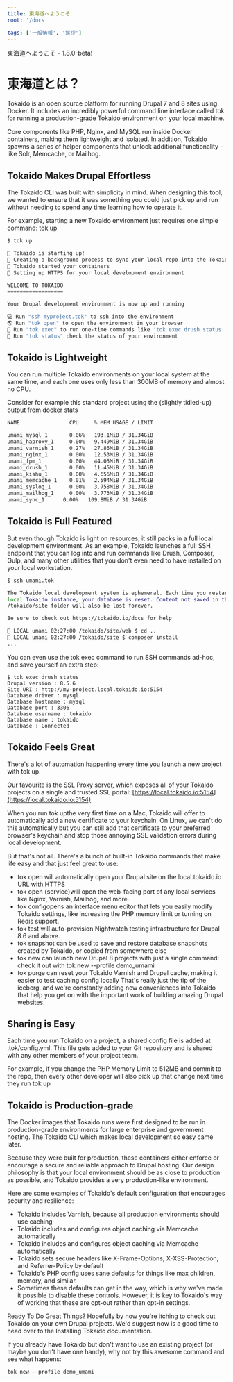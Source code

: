 ```yaml
---
title: 東海道へようこそ
root: '/docs'

tags: ['一般情報', '挨拶']
---
```


東海道へようこそ - 1.8.0-beta!

# 東海道とは？

Tokaido is an open source platform for running Drupal 7 and 8 sites using Docker. It includes an incredibly powerful command line interface called tok for running a production-grade Tokaido environment on your local machine.

Core components like PHP, Nginx, and MySQL run inside Docker containers, making them lightweight and isolated. In addition, Tokaido spawns a series of helper components that unlock additional functionality - like Solr, Memcache, or Mailhog.

## Tokaido Makes Drupal Effortless

The Tokaido CLI was built with simplicity in mind. When designing this tool, we wanted to ensure that it was something you could just pick up and run without needing to spend any time learning how to operate it.

For example, starting a new Tokaido environment just requires one simple command: tok up

```sh
$ tok up

🚀 Tokaido is starting up!
🔄 Creating a background process to sync your local repo into the Tokaido environment
🚅 Tokaido started your containers
🔐 Setting up HTTPS for your local development environment

WELCOME TO TOKAIDO
==================

Your Drupal development environment is now up and running

💻 Run "ssh myproject.tok" to ssh into the environment
🌎 Run "tok open" to open the environment in your browser
👀 Run "tok exec" to run one-time commands like 'tok exec drush status'
🤔 Run "tok status" check the status of your environment
```

## Tokaido is Lightweight

You can run multiple Tokaido environments on your local system at the same time, and each one uses only less than 300MB of memory and almost no CPU.

Consider for example this standard project using the (slightly tidied-up) output from docker stats

```sh
NAME                CPU     % MEM USAGE / LIMIT

umami_mysql_1       0.06%   193.1MiB / 31.34GiB
umami_haproxy_1     0.00%   9.449MiB / 31.34GiB
umami_varnish_1     0.27%   27.86MiB / 31.34GiB
umami_nginx_1       0.00%   12.53MiB / 31.34GiB
umami_fpm_1         0.00%   44.05MiB / 31.34GiB
umami_drush_1       0.00%   11.45MiB / 31.34GiB
umami_kishu_1       0.00%   4.656MiB / 31.34GiB
umami_memcache_1    0.01%   2.594MiB / 31.34GiB
umami_syslog_1      0.00%   3.758MiB / 31.34GiB
umami_mailhog_1     0.00%   3.773MiB / 31.34GiB
umami_sync_1      0.00%   109.8MiB / 31.34GiB
```

## Tokaido is Full Featured

But even though Tokaido is light on resources, it still packs in a full local development environment. As an example, Tokaido launches a full SSH endpoint that you can log into and run commands like Drush, Composer, Gulp, and many other utilities that you don't even need to have installed on your local workstation.

```sh
$ ssh umami.tok

The Tokaido local development system is ephemeral. Each time you restart the
local Tokaido instance, your database is reset. Content not saved in the
/tokaido/site folder will also be lost forever.

Be sure to check out https://tokaido.io/docs for help

🚅 LOCAL umami 02:27:00 /tokaido/site/web $ cd ..
🚅 LOCAL umami 02:27:00 /tokaido/site $ composer install
...
```

You can even use the tok exec command to run SSH commands ad-hoc, and save yourself an extra step:

```
$ tok exec drush status
Drupal version : 8.5.6
Site URI : http://my-project.local.tokaido.io:5154
Database driver : mysql
Database hostname : mysql
Database port : 3306
Database username : tokaido
Database name : tokaido
Database : Connected
```

## Tokaido Feels Great

There's a lot of automation happening every time you launch a new project with tok up.

Our favourite is the SSL Proxy server, which exposes all of your Tokaido projects on a single and trusted SSL portal: [https://local.tokaido.io:5154](https://local.tokaido.io:5154)

When you run tok upthe very first time on a Mac, Tokaido will offer to automatically add a new certificate to your keychain. On Linux, we can't do this automatically but you can still add that certificate to your preferred browser's keychain and stop those annoying SSL validation errors during local development.

But that's not all. There's a bunch of built-in Tokaido commands that make life easy and that just feel great to use:

- tok open will automatically open your Drupal site on the local.tokaido.io URL with HTTPS
- tok open {service}will open the web-facing port of any local services like Nginx, Varnish, Mailhog, and more.
- tok configopens an interface menu editor that lets you easily modify Tokaido settings, like increasing the PHP memory limit or turning on Redis support.
- tok test will auto-provision Nightwatch testing infrastructure for Drupal 8.6 and above.
- tok snapshot can be used to save and restore database snapshots created by Tokaido, or copied from somewhere else
- tok new can launch new Drupal 8 projects with just a single command: check it out with tok new --profile demo_umami
- tok purge can reset your Tokaido Varnish and Drupal cache, making it easier to test caching config locally
  That's really just the tip of the iceberg, and we're constantly adding new conveniences into Tokaido that help you get on with the important work of building amazing Drupal websites.

## Sharing is Easy

Each time you run Tokaido on a project, a shared config file is added at .tok/config.yml. This file gets added to your Git repository and is shared with any other members of your project team.

For example, if you change the PHP Memory Limit to 512MB and commit to the repo, then every other developer will also pick up that change next time they run tok up

## Tokaido is Production-grade

The Docker images that Tokaido runs were first designed to be run in production-grade environments for large enterprise and government hosting. The Tokaido CLI which makes local development so easy came later.

Because they were built for production, these containers either enforce or encourage a secure and reliable approach to Drupal hosting. Our design philosophy is that your local environment should be as close to production as possible, and Tokaido provides a very production-like environment.

Here are some examples of Tokaido's default configuration that encourages security and resilience:

- Tokaido includes Varnish, because all production environments should use caching
- Tokaido includes and configures object caching via Memcache automatically
- Tokaido includes and configures object caching via Memcache automatically
- Tokaido sets secure headers like X-Frame-Options, X-XSS-Protection, and Referrer-Policy by default
- Tokaido's PHP config uses sane defaults for things like max children, memory, and similar.
- Sometimes these defaults can get in the way, which is why we've made it possible to disable these controls. However, it is key to Tokaido's way of working that these are opt-out rather than opt-in settings.

Ready To Do Great Things?
Hopefully by now you're itching to check out Tokaido on your own Drupal projects. We'd suggest now is a good time to head over to the Installing Tokaido documentation.

If you already have Tokaido but don't want to use an existing project (or maybe you don't have one handy), why not try this awesome command and see what happens:

`tok new --profile demo_umami`
